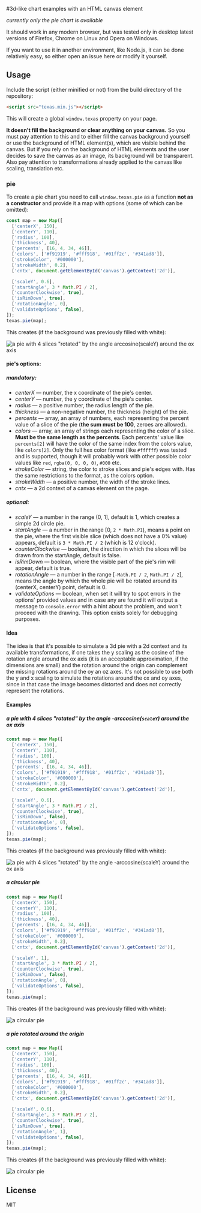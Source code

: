 #3d-like chart examples with an HTML canvas element

*currently only the pie chart is available*

It should work in any modern browser, but was tested only in desktop latest versions of Firefox, Chrome on Linux and Opera on Windows.

If you want to use it in another environment, like Node.js, it can be done relatively easy, so either open an issue here or modify it yourself.

## Usage

Include the script (either minified or not) from the build directory of the repository:

```html
<script src="texas.min.js"></script>
```

This will create a global `window.texas` property on your page.

**It doesn't fill the background or clear anything on your canvas.** So you must pay attention to this and to either fill the canvas background yourself or use the background of HTML element(s), which are visible behind the canvas. But if you rely on the background of HTML elements and the user decides to save the canvas as an image, its background will be transparent. Also pay attention to transformations already applied to the canvas like scaling, translation etc.

### pie

To create a pie chart you need to call `window.texas.pie` as a function **not as a constructor** and provide it a map with options (some of which can be omitted):

```javascript
const map = new Map([
  ['centerX', 150],
  ['centerY', 110],
  ['radius', 100],
  ['thickness', 40],
  ['percents', [16, 4, 34, 46]],
  ['colors', ['#f91919', '#fff918', '#01ff2c', '#341ad8']],
  ['strokeColor', '#000000'],
  ['strokeWidth', 0.2],
  ['cntx', document.getElementById('canvas').getContext('2d')],

  ['scaleY', 0.6],
  ['startAngle', 3 * Math.PI / 2],
  ['counterClockwise', true],
  ['isRimDown', true],
  ['rotationAngle', 0],
  ['validateOptions', false],
]);
texas.pie(map);
```

This creates (if the background was previously filled with white):

![a pie with 4 slices "rotated" by the angle arccosine(`scaleY`) around the ox axis](examples/scaled-4-slices-rim-down.png?raw=true "a pie with 4 slices \"rotated\" by the angle arccosine(`scaleY`) around the ox axis") 

#### pie's options:

##### mandatory:

- *centerX* — number, the x coordinate of the pie's center.
- *centerY* — number, the y coordinate of the pie's center.
- *radius* — a positive number, the radius length of the pie.
- *thickness* — a non-negative number, the thickness (height) of the pie.
- *percents* — array, an array of numbers, each representing the percent value of a slice of the pie (**the sum must be 100**, zeroes are allowed).
- *colors* — array, an array of strings each representing the color of a slice. **Must be the same length as the percents**. Each percents' value like `percents[2]` will have the color of the same index from the colors value, like `colors[2]`.
Only the full hex color format (like `#ffffff`) was tested and is supported, though it will probably work with other possible color values like `red`, `rgba(0, 0, 0, 0)`, `#000` etc.
- *strokeColor* — string, the color to stroke slices and pie's edges with. Has the same restrictions to the format, as the colors option.
- *strokeWidth* — a positive number, the width of the stroke lines.
- *cntx* — a 2d context of a canvas element on the page.

##### optional:

- *scaleY* — a number in the range (0, 1], default is 1, which creates a simple 2d circle pie.
- *startAngle* — a number in the range [0, `2 * Math.PI`), means a point on the pie, where the first visible slice (which does not have a 0% value) appears, default is `3 * Math.PI / 2` (which is 12 o'clock).
- *counterClockwise* — boolean, the direction in which the slices will be drawn from the startAngle, default is false.
- *isRimDown* — boolean, where the visible part of the pie's rim will appear, default is true.
- *rotationAngle* — a number in the range [`-Math.PI / 2`, `Math.PI / 2`], means the angle by which the whole pie will be rotated around its (centerX, centerY) point, default is 0.
- *validateOptions* — boolean, when set it will try to spot errors in the options' provided values and in case any are found it will output a message to `console.error` with a hint about the problem, and won't proceed with the drawing. This option exists solely for debugging purposes.

#### Idea

The idea is that it's possible to simulate a 3d pie with a 2d context and its available transformations, if one takes the y scaling as the cosine of the rotation angle around the ox axis (it is an acceptable approximation, if the dimensions are small) and the rotation around the origin can complement the missing rotations around the oy an oz axes. It's not possible to use both the y and x scaling to simulate the rotations around the ox and oy axes, since in that case the image becomes distorted and does not correctly represent the rotations.

#### Examples

##### a pie with 4 slices "rotated" by the angle -arccosine(`scaleY`) around the ox axis
```javascript
const map = new Map([
  ['centerX', 150],
  ['centerY', 110],
  ['radius', 100],
  ['thickness', 40],
  ['percents', [16, 4, 34, 46]],
  ['colors', ['#f91919', '#fff918', '#01ff2c', '#341ad8']],
  ['strokeColor', '#000000'],
  ['strokeWidth', 0.2],
  ['cntx', document.getElementById('canvas').getContext('2d')],

  ['scaleY', 0.6],
  ['startAngle', 3 * Math.PI / 2],
  ['counterClockwise', true],
  ['isRimDown', false],
  ['rotationAngle', 0],
  ['validateOptions', false],
]);
texas.pie(map);
```

This creates (if the background was previously filled with white):

![a pie with 4 slices "rotated" by the angle -arccosine(`scaleY`) around the ox axis](examples/scaled-4-slices-rim-up.png?raw=true "")

##### a circular pie
```javascript
const map = new Map([
  ['centerX', 150],
  ['centerY', 110],
  ['radius', 100],
  ['thickness', 40],
  ['percents', [16, 4, 34, 46]],
  ['colors', ['#f91919', '#fff918', '#01ff2c', '#341ad8']],
  ['strokeColor', '#000000'],
  ['strokeWidth', 0.2],
  ['cntx', document.getElementById('canvas').getContext('2d')],

  ['scaleY', 1],
  ['startAngle', 3 * Math.PI / 2],
  ['counterClockwise', true],
  ['isRimDown', false],
  ['rotationAngle', 0],
  ['validateOptions', false],
]);
texas.pie(map);
```

This creates (if the background was previously filled with white):

![a circular pie](examples/not-scaled-4-slices.png?raw=true "")

##### a pie rotated around the origin
```javascript
const map = new Map([
  ['centerX', 150],
  ['centerY', 110],
  ['radius', 100],
  ['thickness', 40],
  ['percents', [16, 4, 34, 46]],
  ['colors', ['#f91919', '#fff918', '#01ff2c', '#341ad8']],
  ['strokeColor', '#000000'],
  ['strokeWidth', 0.2],
  ['cntx', document.getElementById('canvas').getContext('2d')],

  ['scaleY', 0.6],
  ['startAngle', 3 * Math.PI / 2],
  ['counterClockwise', true],
  ['isRimDown', true],
  ['rotationAngle', 1],
  ['validateOptions', false],
]);
texas.pie(map);
```

This creates (if the background was previously filled with white):

![a circular pie](examples/scaled-4-slices-rotated.png?raw=true "")

## License

MIT
